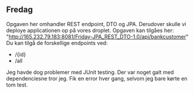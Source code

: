 ## Fredag

Opgaven her omhandler REST endpoint, DTO og JPA. 
Derudover skulle vi deploye applicationen op på vores droplet. 
Opgaven kan tilgåes her: "http://165.232.79.183:8081/Friday-JPA_REST_DTO-1.0/api/bankcustomer"
Du kan tilgå de forskellige endpoints ved: 
- /{id}   
- /all


Jeg havde dog problemer med JUnit testing. Der var noget galt med dependenciesne tror jeg. Fik en error hver gang, selvom jeg bare kørte en tom test. 
